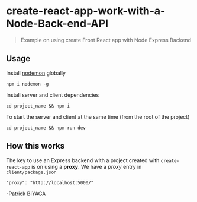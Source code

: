 # create-react-app-work-with-a-Node-Back-end-API

> Example on using create Front React app with Node Express Backend

## Usage

Install [nodemon](https://github.com/remy/nodemon) globally

```
npm i nodemon -g
```

Install server and client dependencies

```
cd project_name && npm i
```

To start the server and client at the same time (from the root of the project)

```
cd project_name && npm run dev
```

## How this works

The key to use an Express backend with a project created with `create-react-app` is on using a **proxy**. We have a _proxy_ entry in `client/package.json`

```
"proxy": "http://localhost:5000/"
```


-Patrick BIYAGA

